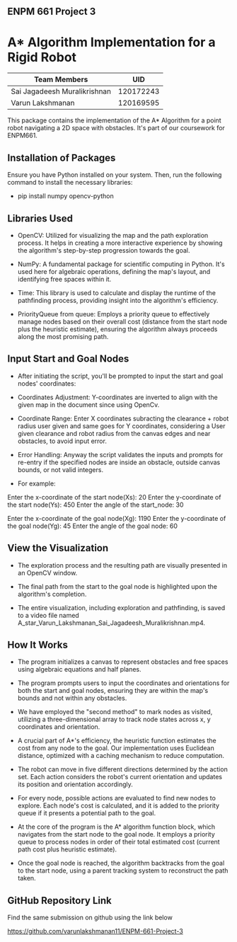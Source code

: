 ## ENPM 661 Project 3

# A* Algorithm Implementation for a Rigid Robot

| Team Members                 | UID       |
|------------------------------|-----------|
| Sai Jagadeesh Muralikrishnan | 120172243 |
| Varun Lakshmanan             | 120169595 |

This package contains the implementation of the A* Algorithm for a point robot navigating a 2D space with obstacles. It's part of our coursework for ENPM661.

## Installation of Packages

Ensure you have Python installed on your system. Then, run the following command to install the necessary libraries:

* pip install numpy opencv-python

## Libraries Used

* OpenCV: Utilized for visualizing the map and the path exploration process. It helps in creating a more interactive experience by showing the algorithm's step-by-step progression towards the goal.

* NumPy: A fundamental package for scientific computing in Python. It's used here for algebraic operations, defining the map's layout, and identifying free spaces within it.

* Time: This library is used to calculate and display the runtime of the pathfinding process, providing insight into the algorithm's efficiency.

* PriorityQueue from queue: Employs a priority queue to effectively manage nodes based on their overall cost (distance from the start node plus the heuristic estimate), ensuring the algorithm always proceeds along the most promising path.


## Input Start and Goal Nodes

* After initiating the script, you'll be prompted to input the start and goal nodes' coordinates:

* Coordinates Adjustment: Y-coordinates are inverted to align with the given map in the document since using OpenCv.

* Coordinate Range: Enter X coordinates subracting the clearance + robot radius user given and same goes for Y coordinates, considering a User given clearance and robot radius from the canvas edges and near obstacles, to avoid input error.

* Error Handling: Anyway the script validates the inputs and prompts for re-entry if the specified nodes are inside an obstacle, outside canvas bounds, or not valid integers.

* For example:

Enter the x-coordinate of the start node(Xs): 20
Enter the y-coordinate of the start node(Ys): 450
Enter the angle of the start_node: 30

Enter the x-coordinate of the goal node(Xg): 1190
Enter the y-coordinate of the goal node(Yg): 45
Enter the angle of the goal node: 60

## View the Visualization

* The exploration process and the resulting path are visually presented in an OpenCV window.

* The final path from the start to the goal node is highlighted upon the algorithm's completion.

* The entire visualization, including exploration and pathfinding, is saved to a video file named A_star_Varun_Lakshmanan_Sai_Jagadeesh_Muralikrishnan.mp4.

## How It Works

* The program initializes a canvas to represent obstacles and free spaces using algebraic equations and half planes.

* The program prompts users to input the coordinates and orientations for both the start and goal nodes, ensuring they are within the map's bounds and not within any obstacles.

* We have employed the "second method" to mark nodes as visited, utilizing a three-dimensional array to track node states across x, y coordinates and orientation.

* A crucial part of A*'s efficiency, the heuristic function estimates the cost from any node to the goal. Our implementation uses Euclidean distance, optimized with a caching mechanism to reduce computation.

* The robot can move in five different directions determined by the action set. Each action considers the robot's current orientation and updates its position and orientation accordingly.

* For every node, possible actions are evaluated to find new nodes to explore. Each node's cost is calculated, and it is added to the priority queue if it presents a potential path to the goal.

* At the core of the program is the A* algorithm function block, which navigates from the start node to the goal node. It employs a priority queue to process nodes in order of their total estimated cost (current path cost plus heuristic estimate).

* Once the goal node is reached, the algorithm backtracks from the goal to the start node, using a parent tracking system to reconstruct the path taken.

## GitHub Repository Link

Find the same submission on github using the link below

https://github.com/varunlakshmanan11/ENPM-661-Project-3 
